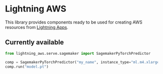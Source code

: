 # Lightning AWS

This library provides components ready to be used for creating AWS resources from [Lightning Apps](https://lightning.ai/lightning-docs/).

## Currently available

```python
from lightning_aws.serve.sagemaker import SagemakerPyTorchPredictor

comp = SagemakerPyTorchPredictor("my_name", instance_type="ml.m4.xlarge")
comp.run("model.pt")
```